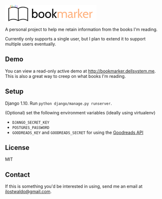 ![Bookmarker](https://raw.githubusercontent.com/dellsystem/bookmarker/master/django/static/bookmarker.png)

A personal project to help me retain information from the books I'm reading. 

Currently only supports a single user, but I plan to extend it to support
multiple users eventually.

Demo
----

You can view a read-only active demo at <http://bookmarker.dellsystem.me>. This
is also a great way to creep on what books I'm reading.

Setup
-----

Django 1.10. Run `python django/manage.py runserver`.

(Optional) set the following environment variables (ideally using virtualenv)

* `DJANGO_SECRET_KEY`
* `POSTGRES_PASSWORD`
* `GOODREADS_KEY` and `GOODREADS_SECRET` for using the [Goodreads API](https://www.goodreads.com/api/keys)

License
-------

MIT

Contact
-------

If this is something you'd be interested in using, send me an email at
ilostwaldo@gmail.com.
